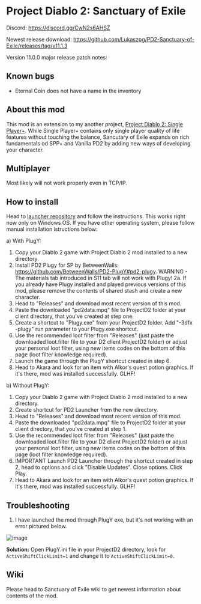 
# Project Diablo 2: Sanctuary of Exile

Discord: https://discord.gg/CwN2s6AHSZ

Newest release download: https://github.com/Lukaszpg/PD2-Sanctuary-of-Exile/releases/tag/v11.1.3

Version 11.0.0 major release patch notes: 

## Known bugs

* Eternal Coin does not have a name in the inventory

## About this mod

This mod is an extension to my another project, [Project Diablo 2: Single Player+](https://github.com/Lukaszpg/PD2-Single-Player-Plus-mod). While Single Player+ contains only single player quality of life features without touching the balance, Sancutary of Exile expands on rich fundamentals od SPP+ and Vanilla PD2 by adding new ways of developing your character.

## Multiplayer

Most likely will not work properly even in TCP/IP.

## How to install

Head to [launcher repository](https://github.com/Lukaszpg/pd2-sanctuary-of-exile-launcher) and follow the instructions. This works right now only on Windows OS. If you have other operating system, please follow manual installation istructions below: 

a) With PlugY:

1. Copy your Diablo 2 game with Project Diablo 2 mod installed to a new directory.
2. Install PD2 Plugy for SP by BetweenWalls: https://github.com/BetweenWalls/PD2-PlugY#pd2-plugy. WARNING - The materials tab introduced in S11 tab will not work with Plugy! 2a. If you already have Plugy installed and played previous versions of this mod, please remove the contents of shared stash and create a new character.
3. Head to "Releases" and download most recent version of this mod.
4. Paste the downloaded "pd2data.mpq" file to ProjectD2 folder at your client directory, that you've created at step one.
5. Create a shortcut to "Plugy.exe" from your ProjectD2 folder. Add "-3dfx -plugy" run parameter to your Plugy.exe shortcut.
6. Use the recommended loot filter from "Releases" (just paste the downloaded loot.filter file to your D2 client ProjectD2 folder) or adjust your personal loot filter, using new items codes on the bottom of this page (loot filter knowledge required).
7. Launch the game through the PlugY shortcut created in step 6.
8. Head to Akara and look for an item with Alkor's quest potion graphics. If it's there, mod was installed successfully. GLHF!

b) Without PlugY:

1. Copy your Diablo 2 game with Project Diablo 2 mod installed to a new directory.
2. Create shortcut for PD2 Launcher from the new directory.
3. Head to "Releases" and download most recent version of this mod.
4. Paste the downloaded "pd2data.mpq" file to ProjectD2 folder at your client directory, that you've created at step 1.
5. Use the recommended loot filter from "Releases" (just paste the downloaded loot.filter file to your D2 client ProjectD2 folder) or adjust your personal loot filter, using new items codes on the bottom of this page (loot filter knowledge required).
6. IMPORTANT Launch PD2 Launcher through the shortcut created in step 2, head to options and click "Disable Updates". Close options. Click Play.
7. Head to Akara and look for an item with Alkor's quest potion graphics. If it's there, mod was installed successfully. GLHF!

## Troubleshooting

1. I have launched the mod through PlugY exe, but it's not working with an error pictured below.

![image](https://github.com/user-attachments/assets/5147e3cc-6e4b-49cd-9a65-bee7476d7dfb)

**Solution:** Open PlugY.ini file in your ProjectD2 directory, look for `ActiveShiftClickLimit=1` and change it to `ActiveShiftClickLimit=0`. 
  
## Wiki

Please head to Sanctuary of Exile wiki to get newest information about contents of the mod.



